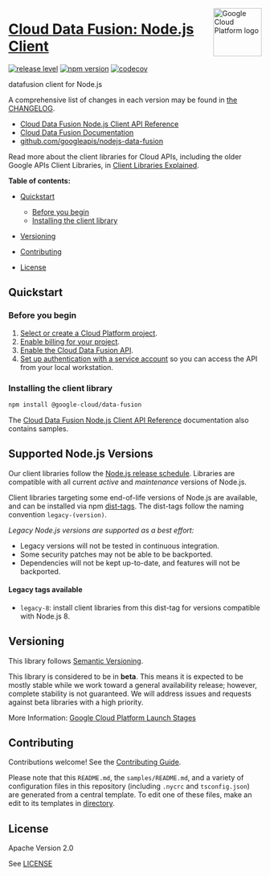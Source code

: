 [//]: # "This README.md file is auto-generated, all changes to this file will be lost."
[//]: # "To regenerate it, use `python -m synthtool`."
<img src="https://avatars2.githubusercontent.com/u/2810941?v=3&s=96" alt="Google Cloud Platform logo" title="Google Cloud Platform" align="right" height="96" width="96"/>

# [Cloud Data Fusion: Node.js Client](https://github.com/googleapis/nodejs-data-fusion)

[![release level](https://img.shields.io/badge/release%20level-beta-yellow.svg?style=flat)](https://cloud.google.com/terms/launch-stages)
[![npm version](https://img.shields.io/npm/v/@google-cloud/data-fusion.svg)](https://www.npmjs.org/package/@google-cloud/data-fusion)
[![codecov](https://img.shields.io/codecov/c/github/googleapis/nodejs-data-fusion/main.svg?style=flat)](https://codecov.io/gh/googleapis/nodejs-data-fusion)




datafusion client for Node.js


A comprehensive list of changes in each version may be found in
[the CHANGELOG](https://github.com/googleapis/nodejs-data-fusion/blob/main/CHANGELOG.md).

* [Cloud Data Fusion Node.js Client API Reference][client-docs]
* [Cloud Data Fusion Documentation][product-docs]
* [github.com/googleapis/nodejs-data-fusion](https://github.com/googleapis/nodejs-data-fusion)

Read more about the client libraries for Cloud APIs, including the older
Google APIs Client Libraries, in [Client Libraries Explained][explained].

[explained]: https://cloud.google.com/apis/docs/client-libraries-explained

**Table of contents:**


* [Quickstart](#quickstart)
  * [Before you begin](#before-you-begin)
  * [Installing the client library](#installing-the-client-library)


* [Versioning](#versioning)
* [Contributing](#contributing)
* [License](#license)

## Quickstart

### Before you begin

1.  [Select or create a Cloud Platform project][projects].
1.  [Enable billing for your project][billing].
1.  [Enable the Cloud Data Fusion API][enable_api].
1.  [Set up authentication with a service account][auth] so you can access the
    API from your local workstation.

### Installing the client library

```bash
npm install @google-cloud/data-fusion
```





The [Cloud Data Fusion Node.js Client API Reference][client-docs] documentation
also contains samples.

## Supported Node.js Versions

Our client libraries follow the [Node.js release schedule](https://nodejs.org/en/about/releases/).
Libraries are compatible with all current _active_ and _maintenance_ versions of
Node.js.

Client libraries targeting some end-of-life versions of Node.js are available, and
can be installed via npm [dist-tags](https://docs.npmjs.com/cli/dist-tag).
The dist-tags follow the naming convention `legacy-(version)`.

_Legacy Node.js versions are supported as a best effort:_

* Legacy versions will not be tested in continuous integration.
* Some security patches may not be able to be backported.
* Dependencies will not be kept up-to-date, and features will not be backported.

#### Legacy tags available

* `legacy-8`: install client libraries from this dist-tag for versions
  compatible with Node.js 8.

## Versioning

This library follows [Semantic Versioning](http://semver.org/).




This library is considered to be in **beta**. This means it is expected to be
mostly stable while we work toward a general availability release; however,
complete stability is not guaranteed. We will address issues and requests
against beta libraries with a high priority.





More Information: [Google Cloud Platform Launch Stages][launch_stages]

[launch_stages]: https://cloud.google.com/terms/launch-stages

## Contributing

Contributions welcome! See the [Contributing Guide](https://github.com/googleapis/nodejs-data-fusion/blob/main/CONTRIBUTING.md).

Please note that this `README.md`, the `samples/README.md`,
and a variety of configuration files in this repository (including `.nycrc` and `tsconfig.json`)
are generated from a central template. To edit one of these files, make an edit
to its templates in
[directory](https://github.com/googleapis/synthtool).

## License

Apache Version 2.0

See [LICENSE](https://github.com/googleapis/nodejs-data-fusion/blob/main/LICENSE)

[client-docs]: https://cloud.google.com/nodejs/docs/reference/data-fusion/latest
[product-docs]: https://cloud.google.com/data-fusion/
[shell_img]: https://gstatic.com/cloudssh/images/open-btn.png
[projects]: https://console.cloud.google.com/project
[billing]: https://support.google.com/cloud/answer/6293499#enable-billing
[enable_api]: https://console.cloud.google.com/flows/enableapi?apiid=datafusion.googleapis.com
[auth]: https://cloud.google.com/docs/authentication/getting-started
